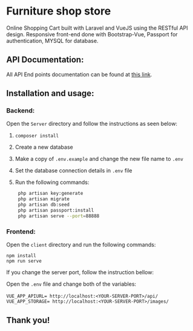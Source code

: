 # Furniture shop store


Online Shopping Cart built with Laravel and VueJS using the RESTful API design.
Responsive front-end done with Bootstrap-Vue, Passport for authentication, MYSQL for database.

## API Documentation:
All API End points documentation can be found at [this link](https://documenter.getpostman.com/view/13692561/TVmPBd8X#intro
).

## Installation and usage:

### Backend:
Open the `Server` directory and follow the instructions as seen below:
1.	```composer install```
2.	Create a new database
3.	Make a copy of `.env.example` and change the new file name to `.env`
4.	Set the database connection details in `.env` file
5. 	Run the following commands:

	``` sh
	 php artisan key:generate
	 php artisan migrate 
	 php artisan db:seed
	 php artisan passport:install
	 php artisan serve --port=88888
	```

### Frontend:
Open the `client` directory and run the following commands:

	
	npm install
	npm run serve
	

If you change the server port, follow the instruction bellow:

Open the `.env` file and change both of the variables:<br /><br />
`VUE_APP_APIURL= http://localhost:<YOUR-SERVER-PORT>/api/`<br />
`VUE_APP_STORAGE= http://localhost:<YOUR-SERVER-PORT>/images/`


## Thank you!



